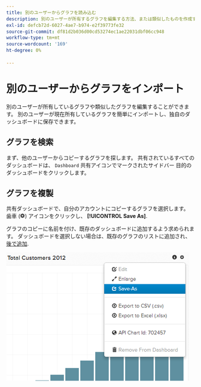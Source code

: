 ```yaml
---
title: 別のユーザーからグラフを読み込む
description: 別のユーザーが所有するグラフを編集する方法、または類似したものを作成する方法を説明します。
exl-id: defcb72d-6027-4ae7-b974-e2f39773fe32
source-git-commit: df81d2b036d00cd53274ec1ae22031dbf06cc948
workflow-type: tm+mt
source-wordcount: '169'
ht-degree: 0%

---
```


# 別のユーザーからグラフをインポート

別のユーザーが所有しているグラフや類似したグラフを編集することができます。 別のユーザーが現在所有しているグラフを簡単にインポートし、独自のダッシュボードに保存できます。

## グラフを検索

まず、他のユーザーからコピーするグラフを探します。 共有されているすべてのダッシュボードは、 `Dashboard` 共有アイコンでマークされたサイドバー 目的のダッシュボードをクリックします。

## グラフを複製

共有ダッシュボードで、自分のアカウントにコピーするグラフを選択します。 歯車 (![](../../assets/gear-icon.png)) アイコンをクリックし、 **[!UICONTROL Save As]**.

グラフのコピーに名前を付け、既存のダッシュボードに追加するよう求められます。 ダッシュボードを選択しない場合は、既存のグラフのリストに追加され、 [後で追加](../../data-user/dashboards/add-charts-dashboard.md).

![合計顧客数](../../assets/total-customers.png)
